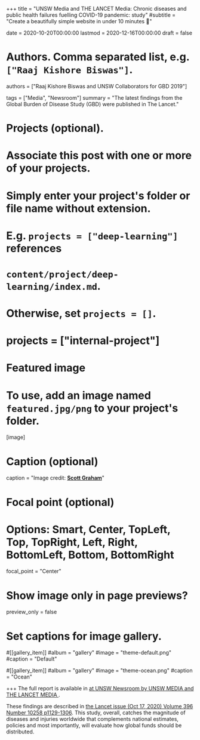 +++
title = "UNSW Media and THE LANCET Media: Chronic diseases and public health failures fuelling COVID-19 pandemic: study"
#subtitle = "Create a beautifully simple website in under 10 minutes :rocket:"

date = 2020-10-20T00:00:00
lastmod = 2020-12-16T00:00:00
draft = false

# Authors. Comma separated list, e.g. `["Raaj Kishore Biswas"]`.
authors = ["Raaj Kishore Biswas and UNSW Collaborators for GBD 2019"]

tags = ["Media", "Newsroom"]
summary = "The latest findings from the Global Burden of Disease Study (GBD) were published in The Lancet."

# Projects (optional).
#   Associate this post with one or more of your projects.
#   Simply enter your project's folder or file name without extension.
#   E.g. `projects = ["deep-learning"]` references 
#   `content/project/deep-learning/index.md`.
#   Otherwise, set `projects = []`.
# projects = ["internal-project"]

# Featured image
# To use, add an image named `featured.jpg/png` to your project's folder. 
[image]
  # Caption (optional)
  caption = "Image credit: [**Scott Graham**]([https://raajbiswas.com/](https://unsplash.com/photos/5fNmWej4tAA))"

  # Focal point (optional)
  # Options: Smart, Center, TopLeft, Top, TopRight, Left, Right, BottomLeft, Bottom, BottomRight
  focal_point = "Center" 

  # Show image only in page previews?
  preview_only = false

# Set captions for image gallery.

#[[gallery_item]]
#album = "gallery"
#image = "theme-default.png"
#caption = "Default"

#[[gallery_item]]
#album = "gallery"
#image = "theme-ocean.png"
#caption = "Ocean"


+++
The full report is available in <a href="https://newsroom.unsw.edu.au/news/health/chronic-diseases-and-public-health-failures-fuelling-covid-19-pandemic-study"> at UNSW Newsroom by  UNSW MEDIA and THE LANCET MEDIA </a>.

These findings are described in <a href="https://www.thelancet.com/journals/lancet/issue/vol396no10258/PIIS0140-6736(20)X0042-0"> the Lancet issue (Oct 17, 2020) Volume 396 Number 10258 p1129-1306</a>. This study, overall, catches the magnitude of diseases and injuries worldwide that complements national estimates, policies and most importantly, will evaluate how global funds should be distributed. 

